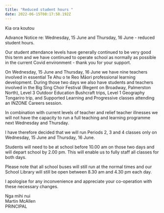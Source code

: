 ```yaml
---
title: "Reduced student hours "
date: 2022-06-15T08:17:58.192Z
---
```

Kia ora koutou  

Advance Notice re: Wednesday, 15 June and Thursday, 16 June - reduced student hours.  

Our student attendance levels have generally continued to be very good this term and we have continued to operate school as normally as possible in the current Covid environment - thank you for your support.  

On Wednesday, 15 June and Thursday, 16 June we have nine teachers involved in essential Te Ahu o te Reo Māori professional learning development.  During those two days we also have students and teachers involved in the Big Sing Choir Festival (Regent on Broadway, Palmerston North), Level 3 Outdoor Education Bushcraft trips, Level 1 Geography Tongariro trip, and Supported Learning and Progressive classes attending an INZONE Careers session.  

In combination with current levels of teacher and relief teacher illnesses we will not have the capacity to run a full teaching and learning programme next Wednesday and Thursday.  

I have therefore decided that we will run Periods 2, 3 and 4 classes only on Wednesday, 15 June and Thursday, 16 June.  

Students will need to be at school before 10.00 am on those two days and will depart school by 2.00 pm.  This will enable us to fully staff all classes for both days.  

Please note that all school buses will still run at the normal times and our School Library will still be open between 8.30 am and 4.30 pm each day.  

I apologise for any inconvenience and appreciate your co-operation with these necessary changes.  

Nga mihi nui  
Martin McAllen  
PRINCIPAL